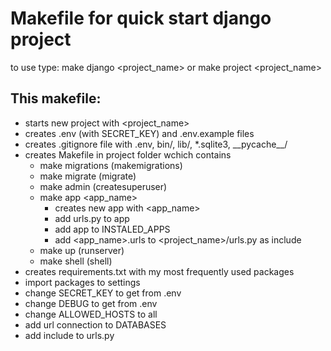 # Makefile for quick start django project

to use type: make django <project_name> or make project <project_name>

## This makefile:
* starts new project with <project_name>
* creates .env (with SECRET_KEY) and .env.example files
* creates .gitignore file with .env, bin/, lib/, *.sqlite3, \_\_pycache\_\_/
* creates Makefile in project folder wchich contains
    * make migrations (makemigrations)
    * make migrate (migrate)
    * make admin (createsuperuser)
    * make app <app_name>
        * creates new app with <app_name>
        * add urls.py to app
        * add app to INSTALED_APPS
        * add <app_name>.urls to <project_name>/urls.py as include
    * make up (runserver)
    * make shell (shell)
* creates requirements.txt with my most frequently used packages
* import packages to settings
* change SECRET_KEY to get from .env
* change DEBUG to get from .env
* change ALLOWED_HOSTS to all
* add url connection to DATABASES
* add include to urls.py
